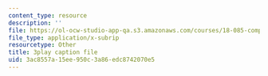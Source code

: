 ```yaml
---
content_type: resource
description: ''
file: https://ol-ocw-studio-app-qa.s3.amazonaws.com/courses/18-085-computational-science-and-engineering-i-fall-2008/3ac8557a15ee950c3a86edc8742070e5_tkyv1D1tZGg.srt
file_type: application/x-subrip
resourcetype: Other
title: 3play caption file
uid: 3ac8557a-15ee-950c-3a86-edc8742070e5
---
```

